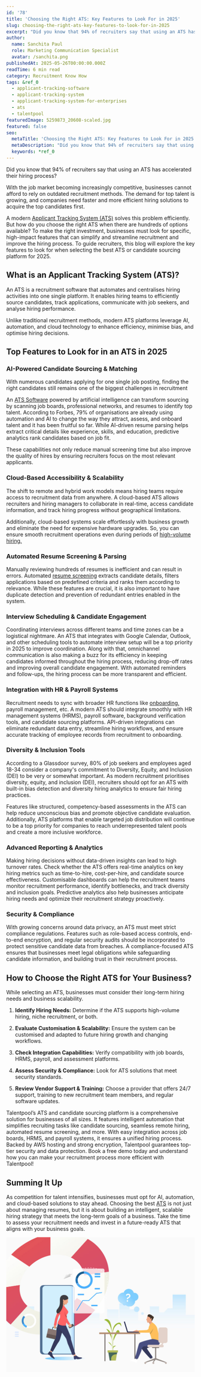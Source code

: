 ```yaml
---
id: '78'
title: 'Choosing the Right ATS: Key Features to Look For in 2025'
slug: choosing-the-right-ats-key-features-to-look-for-in-2025
excerpt: "Did you know that 94% of recruiters say that using an ATS has accelerated their hiring process?\_\n\nWith the job market becoming increasingly competitive, businesses cannot afford to rely on outdated r..."
author:
  name: Sanchita Paul
  role: Marketing Communication Specialist
  avatar: /sanchita.png
publishedAt: 2025-05-26T00:00:00.000Z
readTime: 6 min read
category: Recruitment Know How
tags: &ref_0
  - applicant-tracking-software
  - applicant-tracking-system
  - applicant-tracking-system-for-enterprises
  - ats
  - talentpool
featuredImage: 5259873_20608-scaled.jpg
featured: false
seo:
  metaTitle: 'Choosing the Right ATS: Key Features to Look For in 2025'
  metaDescription: "Did you know that 94% of recruiters say that using an ATS has accelerated their hiring process?\_\n\nWith the job market becoming increasingly competitive, businesses cannot afford to rely on outdated r..."
  keywords: *ref_0
---
```


Did you know that 94% of recruiters say that using an ATS has accelerated their hiring process? 

With the job market becoming increasingly competitive, businesses cannot afford to rely on outdated recruitment methods. The demand for top talent is growing, and companies need faster and more efficient hiring solutions to acquire the top candidates first.  

A modern [Applicant Tracking System (ATS)](https://www.thetalentpool.ai/blogs/recruiters-guide-applicant-tracking-system-ats) solves this problem efficiently. But how do you choose the right ATS when there are hundreds of options available? To make the right investment, businesses must look for specific, high-impact features that can simplify and streamline recruitment and improve the hiring process. To guide recruiters, this blog will explore the key features to look for when selecting the best ATS or candidate sourcing platform for 2025.   

## **What is an Applicant Tracking System (ATS)?**  

An ATS is a recruitment software that automates and centralises hiring activities into one single platform. It enables hiring teams to efficiently source candidates, track applications, communicate with job seekers, and analyse hiring performance.   

Unlike traditional recruitment methods, modern ATS platforms leverage AI, automation, and cloud technology to enhance efficiency, minimise bias, and optimise hiring decisions.  

## **Top Features to Look for in an ATS in 2025**  

### **AI-Powered Candidate Sourcing & Matching**  

With numerous candidates applying for one single job posting, finding the right candidates still remains one of the biggest challenges in recruitment   

An [ATS Software](https://www.thetalentpool.ai/blogs/is-ats-software-the-key-to-efficient-recruitment) powered by artificial intelligence can transform sourcing by scanning job boards, professional networks, and resumes to identify top talent. According to Forbes, 79% of organisations are already using automation and AI to change the way they attract, assess, and onboard talent and it has been fruitful so far. While AI-driven resume parsing helps extract critical details like experience, skills, and education, predictive analytics rank candidates based on job fit.   

These capabilities not only reduce manual screening time but also improve the quality of hires by ensuring recruiters focus on the most relevant applicants.  

### **Cloud-Based Accessibility & Scalability**  

The shift to remote and hybrid work models means hiring teams require access to recruitment data from anywhere. A cloud-based ATS allows recruiters and hiring managers to collaborate in real-time, access candidate information, and track hiring progress without geographical limitations.   

Additionally, cloud-based systems scale effortlessly with business growth and eliminate the need for expensive hardware upgrades. So, you can ensure smooth recruitment operations even during periods of [high-volume hiring.](https://www.thetalentpool.ai/blogs/what-is-high-volume-hiring-top-strategies-to-survive-high-volume-hiring)  

### **Automated Resume Screening & Parsing**  

Manually reviewing hundreds of resumes is inefficient and can result in errors. Automated [resume screening](https://www.thetalentpool.ai/blogs/resume-screening-for-precise-hiring-a-guide-for-recruiters) extracts candidate details, filters applications based on predefined criteria and ranks them according to relevance. While these features are crucial, it is also important to have duplicate detection and prevention of redundant entries enabled in the system.   

### **Interview Scheduling & Candidate Engagement**  

Coordinating interviews across different teams and time zones can be a logistical nightmare. An ATS that integrates with Google Calendar, Outlook, and other scheduling tools to automate interview setup will be a top priority in 2025 to improve coordination. Along with that, omnichannel communication is also making a buzz for its efficiency in keeping candidates informed throughout the hiring process, reducing drop-off rates and improving overall candidate engagement. With automated reminders and follow-ups, the hiring process can be more transparent and efficient.  

### **Integration with HR & Payroll Systems**  

Recruitment needs to sync with broader HR functions like [onboarding,](https://www.thetalentpool.ai/blogs/3-naukri-features-help-recruiters-boost-their-productivity) payroll management, etc. A modern ATS should integrate smoothly with HR management systems (HRMS), payroll software, background verification tools, and candidate sourcing platforms. API-driven integrations can eliminate redundant data entry, streamline hiring workflows, and ensure accurate tracking of employee records from recruitment to onboarding.  

### **Diversity & Inclusion Tools**  

According to a Glassdoor survey, 80% of job seekers and employees aged 18-34 consider a company's commitment to Diversity, Equity, and Inclusion (DEI) to be very or somewhat important. As modern recruitment prioritises diversity, equity, and inclusion (DEI), recruiters should opt for an ATS with built-in bias detection and diversity hiring analytics to ensure fair hiring practices.   

Features like structured, competency-based assessments in the ATS can help reduce unconscious bias and promote objective candidate evaluation. Additionally, ATS platforms that enable targeted job distribution will continue to be a top priority for companies to reach underrepresented talent pools and create a more inclusive workforce.  

### **Advanced Reporting & Analytics**  

Making hiring decisions without data-driven insights can lead to high turnover rates. Check whether the ATS offers real-time analytics on key hiring metrics such as time-to-hire, cost-per-hire, and candidate source effectiveness. Customisable dashboards can help the recruitment teams monitor recruitment performance, identify bottlenecks, and track diversity and inclusion goals. Predictive analytics also help businesses anticipate hiring needs and optimize their recruitment strategy proactively.  

### **Security & Compliance**  

With growing concerns around data privacy, an ATS must meet strict compliance regulations. Features such as role-based access controls, end-to-end encryption, and regular security audits should be incorporated to protect sensitive candidate data from breaches. A compliance-focused ATS ensures that businesses meet legal obligations while safeguarding candidate information, and building trust in their recruitment process.  

## **How to Choose the Right ATS for Your Business?**

While selecting an ATS, businesses must consider their long-term hiring needs and business scalability.  

1. **Identify Hiring Needs:** Determine if the ATS supports high-volume hiring, niche recruitment, or both.  

2. **Evaluate Customisation & Scalability:** Ensure the system can be customised and adapted to future hiring growth and changing workflows.  

3. **Check Integration Capabilities:** Verify compatibility with job boards, HRMS, payroll, and assessment platforms.  

4. **Assess Security & Compliance:** Look for ATS solutions that meet security standards.  

5. **Review Vendor Support & Training:** Choose a provider that offers 24/7 support, training to new recruitment team members, and regular software updates.  

Talentpool’s ATS and candidate sourcing platform is a comprehensive solution for businesses of all sizes. It features intelligent automation that simplifies recruiting tasks like candidate sourcing, seamless remote hiring, automated resume screening, and more. With easy integration across job boards, HRMS, and payroll systems, it ensures a unified hiring process. Backed by AWS hosting and strong encryption, Talentpool guarantees top-tier security and data protection. Book a free demo today and understand how you can make your recruitment process more efficient with Talentpool!  

## **Summing It Up**  

As competition for talent intensifies, businesses must opt for AI, automation, and cloud-based solutions to stay ahead. Choosing the best [ATS](https://www.thetalentpool.ai/blogs/the-future-of-applicant-tracking-systems-ats) is not just about managing resumes, but it is about building an intelligent, scalable hiring strategy that meets the long-term goals of a business. Take the time to assess your recruitment needs and invest in a future-ready ATS that aligns with your business goals. 

![](images/5259873_20608-1024x731.jpg)
